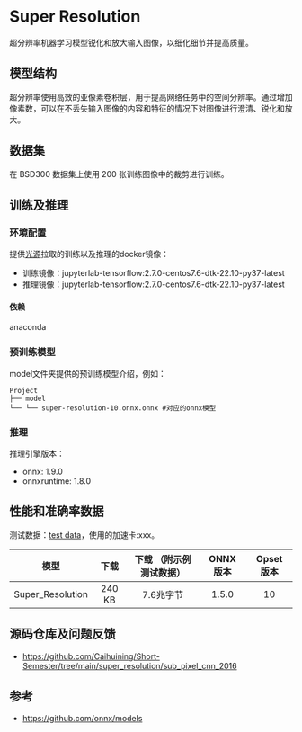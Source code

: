 # Super Resolution
超分辨率机器学习模型锐化和放大输入图像，以细化细节并提高质量。
## 模型结构
超分辨率使用高效的亚像素卷积层，用于提高网络任务中的空间分辨率。通过增加像素数，可以在不丢失输入图像的内容和特征的情况下对图像进行澄清、锐化和放大。
## 数据集
在 BSD300 数据集上使用 200 张训练图像中的裁剪进行训练。


## 训练及推理
### 环境配置
提供[光源](https://www.sourcefind.cn/#/service-details)拉取的训练以及推理的docker镜像：
* 训练镜像：jupyterlab-tensorflow:2.7.0-centos7.6-dtk-22.10-py37-latest
* 推理镜像：jupyterlab-tensorflow:2.7.0-centos7.6-dtk-22.10-py37-latest


#### 依赖
anaconda

### 预训练模型
model文件夹提供的预训练模型介绍，例如：

    Project
    ├── model
    └── └── super-resolution-10.onnx.onnx #对应的onnx模型

### 推理
推理引擎版本：
* onnx: 1.9.0 
* onnxruntime: 1.8.0


## 性能和准确率数据
测试数据：[test data](链接)，使用的加速卡:xxx。
	
				
| 模型 | 下载 | 下载 （附示例测试数据） | ONNX 版本 | Opset 版本 |
| :------: | :------: | :------: | :------: |:------: |
| Super_Resolution | 240 KB | 7.6兆字节 | 1.5.0 | 10  |

## 源码仓库及问题反馈
* https://github.com/Caihuining/Short-Semester/tree/main/super_resolution/sub_pixel_cnn_2016
## 参考
* https://github.com/onnx/models
